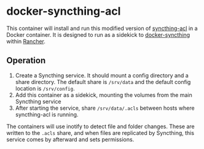 # docker-syncthing-acl

This container will install and run this modified version of [syncthing-acl](https://github.com/oskapt/syncthing-acl) in a Docker container. It is designed to run as a sidekick to [docker-syncthing](https://hub.docker.com/r/monachus/syncthing/) within [Rancher](https://github.com/rancher/rancher).

## Operation

1. Create a Syncthing service. It should mount a config directory and a share directory. The default share is `/srv/data` and the default config location is `/srv/config`.
2. Add this container as a sidekick, mounting the volumes from the main Syncthing service
3. After starting the service, share `/srv/data/.acls` between hosts where syncthing-acl is running.

The containers will use inotify to detect file and folder changes. These are written to the `.acls` share, and when files are replicated by Syncthing, this service comes by afterward and sets permissions.
